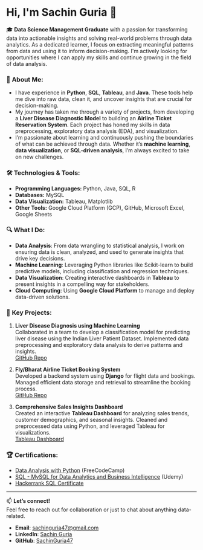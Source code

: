 # Hi, I'm Sachin Guria 👋

🎓 **Data Science Management Graduate** with a passion for transforming data into actionable insights and solving real-world problems through data analytics. As a dedicated learner, I focus on extracting meaningful patterns from data and using it to inform decision-making. I'm actively looking for opportunities where I can apply my skills and continue growing in the field of data analysis.

### 💼 **About Me:**
- I have experience in **Python**, **SQL**, **Tableau**, and **Java**. These tools help me dive into raw data, clean it, and uncover insights that are crucial for decision-making.
- My journey has taken me through a variety of projects, from developing a **Liver Disease Diagnostic Model** to building an **Airline Ticket Reservation System**. Each project has honed my skills in data preprocessing, exploratory data analysis (EDA), and visualization.
- I’m passionate about learning and continuously pushing the boundaries of what can be achieved through data. Whether it’s **machine learning**, **data visualization**, or **SQL-driven analysis**, I’m always excited to take on new challenges.

### 🛠 **Technologies & Tools:**
- **Programming Languages:** Python, Java, SQL, R
- **Databases:** MySQL
- **Data Visualization:** Tableau, Matplotlib
- **Other Tools:** Google Cloud Platform (GCP), GitHub, Microsoft Excel, Google Sheets

### 🔍 **What I Do:**
- **Data Analysis**: From data wrangling to statistical analysis, I work on ensuring data is clean, analyzed, and used to generate insights that drive key decisions.
- **Machine Learning**: Leveraging Python libraries like Scikit-learn to build predictive models, including classification and regression techniques.
- **Data Visualization**: Creating interactive dashboards in **Tableau** to present insights in a compelling way for stakeholders.
- **Cloud Computing**: Using **Google Cloud Platform** to manage and deploy data-driven solutions.

### 🌟 **Key Projects:**
1. **Liver Disease Diagnosis using Machine Learning**  
   Collaborated in a team to develop a classification model for predicting liver disease using the Indian Liver Patient Dataset. Implemented data preprocessing and exploratory data analysis to derive patterns and insights.  
   [GitHub Repo](https://github.com/SachinGuria47/IndianLiverDisease-Diagnosis-MLproject)

2. **Fly/Bharat Airline Ticket Booking System**  
   Developed a backend system using **Django** for flight data and bookings. Managed efficient data storage and retrieval to streamline the booking process.  
   [GitHub Repo](https://github.com/Fly-BharatPROJECT/airline)

3. **Comprehensive Sales Insights Dashboard**  
   Created an interactive **Tableau Dashboard** for analyzing sales trends, customer demographics, and seasonal insights. Cleaned and preprocessed data using Python, and leveraged Tableau for visualizations.  
   [Tableau Dashboard](https://public.tableau.com/views/SalesInsights_17275377764190/Dashboard1)

### 🏆 **Certifications:**
- [Data Analysis with Python](https://freecodecamp.org/certification/Sachin47/data-analysis-with-python-v7) (FreeCodeCamp)
- [SQL - MySQL for Data Analytics and Business Intelligence](https://www.udemy.com/certificate/UC-45959573-600f-48fb-a54d-6d45f00846bd/) (Udemy)
- [Hackerrank SQL Certificate](https://www.hackerrank.com/certificates/11d1373072f6)

---

📫 **Let’s connect!**  
Feel free to reach out for collaboration or just to chat about anything data-related.

- **Email**: [sachinguria47@gmail.com](mailto:sachinguria47@gmail.com)
- **LinkedIn**: [Sachin Guria](https://www.linkedin.com/in/sachin-guria-data-analyst/)
- **GitHub**: [SachinGuria47](https://github.com/SachinGuria47)

